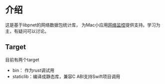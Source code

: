 # 介绍
这是基于libpnet的网络数据包统计库，
为Mac小应用[网络监控](https://github.com/blabla-yy/monitor)提供支持。学习为主，有疑问可以讨论。

## Target
目前有两个target
- bin： 作为rust调试用
- staticlib：编译成静态库，兼容C ABI支持Swift项目调用
